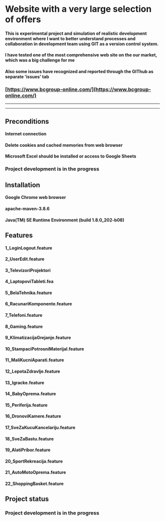 # Website with a very large selection of offers
#### This is experimental project and simulation of realistic development environment where I want to better understand processes and collaboration in development team using GIT as a version control system.
#### I have tested one of the most comprehensive web site on the our market, which was a big challenge for me ####
#### Also some issues have recognized and reported through the GIThub as separate 'issues' tab ####
### [https://www.bcgroup-online.com/](https://www.bcgroup-online.com/) ###
***
***
## Preconditions
#### Internet connection ####
#### Delete cookies and cached memories from web browser ####
#### Microsoft Excel should be installed or access to Google Sheets ###

### Project development is in the progress

## Installation

#### Google Chrome web browser ####
#### apache-maven-3.8.6 ####
#### Java(TM) SE Runtime Environment (build 1.8.0_202-b08) ####
## Features ##

#### 1_LoginLogout.feature ####
#### 2_UserEdit.feature ####
#### 3_TelevizoriProjektori ####
#### 4_LaptopoviTableti.fea ####
#### 5_BelaTehnika.feature ####
#### 6_RacunariKomponente.feature ####
#### 7_Telefoni.feature ####
#### 8_Gaming.feature ####
#### 9_KlimatizacijaGrejanje.feature ####
#### 10_StampaciPotrosniMaterijal.feature ####
#### 11_MaliKucniAparati.feature ####
#### 12_LepotaZdravlje.feature ####
#### 13_Igracke.feature ####
#### 14_BabyOprema.feature ####
#### 15_Periferija.feature ####
#### 16_DronoviKamere.feature ####
#### 17_SveZaKucuKancelariju.feature ####
#### 18_SveZaBastu.feature ####
#### 19_AlatiPribor.feature ####
#### 20_SportRekreacija.feature ####
#### 21_AutoMotoOprema.feature ####
#### 22_ShoppingBasket.feature ####

## Project status

### Project development is in the progress

